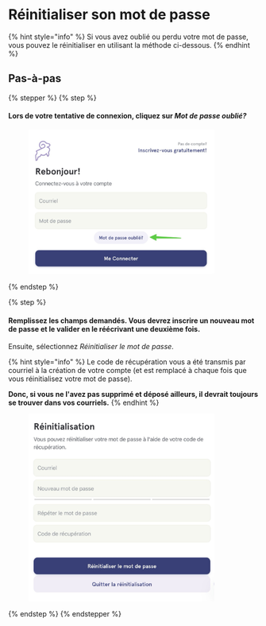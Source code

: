 # Réinitialiser son mot de passe

{% hint style="info" %}
Si vous avez oublié ou perdu votre mot de passe, vous pouvez le réinitialiser en utilisant la méthode ci-dessous.
{% endhint %}

## Pas-à-pas

{% stepper %}
{% step %}
#### Lors de votre tentative de connexion, cliquez sur _Mot de passe oublié?_

<div align="left"><figure><img src="../../.gitbook/assets/reinitialiser-son-mot-de-passe - Step 1.jpeg" alt="" width="375"><figcaption></figcaption></figure></div>
{% endstep %}

{% step %}
#### Remplissez les champs demandés. Vous devrez inscrire un nouveau mot de passe et le valider en le réécrivant une deuxième fois.

Ensuite, sélectionnez _Réinitialiser le mot de passe_.

{% hint style="info" %}
Le code de récupération vous a été transmis par courriel à la création de votre compte (et est remplacé à chaque fois que vous réinitialisez votre mot de passe).

**Donc, si vous ne l'avez pas supprimé et déposé ailleurs, il devrait toujours se trouver dans vos courriels.**
{% endhint %}

<div align="left"><figure><img src="../../.gitbook/assets/reinitialiser-son-mot-de-passe - Step 2.jpeg" alt="" width="375"><figcaption></figcaption></figure></div>
{% endstep %}
{% endstepper %}
